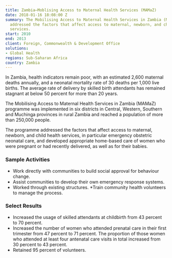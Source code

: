 ```yaml
---
title: Zambia—Moblising Access to Maternal Health Services (MAMaZ)
date: 2018-01-16 18:08:00 Z
summary: The Mobilising Access to Maternal Health Services in Zambia (MAMaZ) programme
  addressed the factors that affect access to maternal, newborn, and child health
  services.
start: 2010
end: 2013
client: Foreign, Commonwealth & Development Office
solutions:
- Global Health
regions: Sub-Saharan Africa
country: Zambia
---
```


In Zambia, health indicators remain poor, with an estimated 2,600 maternal deaths annually, and a neonatal mortality rate of 30 deaths per 1,000 live births. The average rate of delivery by skilled birth attendants has remained stagnant at below 50 percent for more than 20 years.

The Mobilising Access to Maternal Health Services in Zambia (MAMaZ) programme was implemented in six districts in Central, Western, Southern and Muchinga provinces in rural Zambia and reached a population of more than 250,000 people.

The programme addressed the factors that affect access to maternal, newborn, and child health services, in particular emergency obstetric neonatal care, and developed appropriate home-based care of women who were pregnant or had recently delivered, as well as for their babies.

### Sample Activities

* Work directly with communities to build social approval for behaviour change.
* Assist communities to develop their own emergency response systems. 
* Worked through existing structures.
*Train community health volunteers to manage the process.

### Select Results

* Increased the usage of skilled attendants at childbirth from 43 percent to 70 percent.  
* Increased the number of women who attended prenatal care in their first trimester from 47 percent to 71 percent. The proportion of those women who attended at least four antenatal care visits in total increased from 30 percent to 43 percent.
* Retained 95 percent of volunteers.